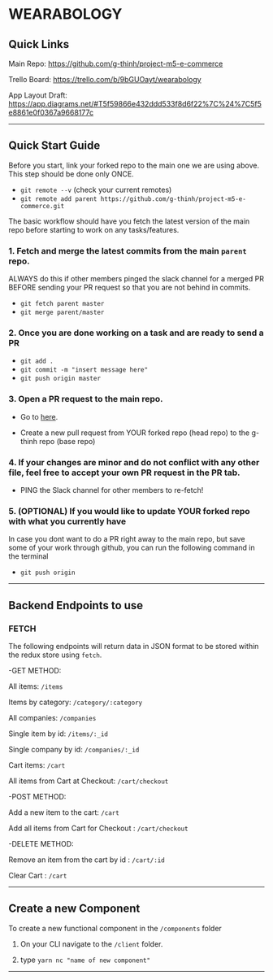 # WEARABOLOGY

## Quick Links

Main Repo: https://github.com/g-thinh/project-m5-e-commerce

Trello Board: https://trello.com/b/9bGUOayt/wearabology

App Layout Draft: https://app.diagrams.net/#T5f59866e432ddd533f8d6f22%7C%24%7C5f5e8861e0f0367a9668177c

---

## Quick Start Guide

Before you start, link your forked repo to the main one we are using above. This step should be done only ONCE.

- `git remote --v` (check your current remotes)
- `git remote add parent https://github.com/g-thinh/project-m5-e-commerce.git`

The basic workflow should have you fetch the latest version of the main repo before starting to work on any tasks/features.

### 1. Fetch and merge the latest commits from the main `parent` repo.

ALWAYS do this if other members pinged the slack channel for a merged PR BEFORE sending your PR request so that you are not behind in commits.

- `git fetch parent master`
- `git merge parent/master`

### 2. Once you are done working on a task and are ready to send a PR

- `git add .`
- `git commit -m "insert message here"`
- `git push origin master`

### 3. Open a PR request to the main repo.

- Go to [here](https://github.com/g-thinh/project-m5-e-commerce/pulls).

- Create a new pull request from YOUR forked repo (head repo) to the g-thinh repo (base repo)

### 4. If your changes are minor and do not conflict with any other file, feel free to accept your own PR request in the PR tab.

- PING the Slack channel for other members to re-fetch!

### 5. (OPTIONAL) If you would like to update YOUR forked repo with what you currently have

In case you dont want to do a PR right away to the main repo, but save some of your work through github, you can run the following command in the terminal

- `git push origin`

---

## Backend Endpoints to use

### FETCH

The following endpoints will return data in JSON format to be stored within the redux store using `fetch`.

-GET METHOD:

All items: `/items`

Items by category: `/category/:category`

All companies: `/companies`

Single item by id: `/items/:_id`

Single company by id: `/companies/:_id`

Cart items: `/cart`

All items from Cart at Checkout: `/cart/checkout`

-POST METHOD:

Add a new item to the cart: `/cart`

Add all items from Cart for Checkout : `/cart/checkout`

-DELETE METHOD:

Remove an item from the cart by id : `/cart/:id`

Clear Cart : `/cart`

---

## Create a new Component

To create a new functional component in the `/components` folder

1. On your CLI navigate to the `/client` folder.

2. type `yarn nc "name of new component"`

---
